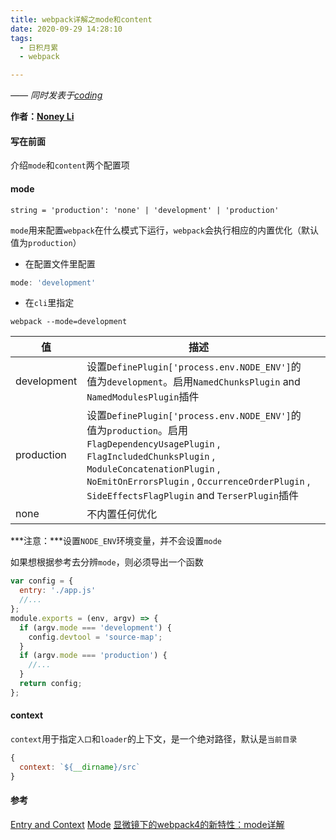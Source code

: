 ```yaml
---
title: webpack详解之mode和content
date: 2020-09-29 14:28:10
tags:
  - 日积月累
  - webpack

---
```


[Noney Li]: https://github.com/noney/ "noneyli"

*—— 同时发表于[coding](http://0kv30q.coding-pages.com/)*

__作者：[Noney Li]__

#### 写在前面

介绍`mode`和`content`两个配置项

#### mode

`string = 'production': 'none' | 'development' | 'production'`

`mode`用来配置`webpack`在什么模式下运行，`webpack`会执行相应的内置优化（默认值为`production`）

- 在配置文件里配置

```javascript
mode: 'development'
```

- 在`cli`里指定

```shell
webpack --mode=development
```

<!-- more -->

| 值          | 描述                                                         |      |
| ----------- | ------------------------------------------------------------ | ---- |
| development | 设置`DefinePlugin['process.env.NODE_ENV']`的值为`development`。启用`NamedChunksPlugin` and `NamedModulesPlugin`插件 |      |
| production  | 设置`DefinePlugin['process.env.NODE_ENV']`的值为`production`。启用`FlagDependencyUsagePlugin` , `FlagIncludedChunksPlugin` , `ModuleConcatenationPlugin` , `NoEmitOnErrorsPlugin` , `OccurrenceOrderPlugin` , `SideEffectsFlagPlugin` and `TerserPlugin`插件 |      |
| none        | 不内置任何优化                                               |      |

***注意：***设置`NODE_ENV`环境变量，并不会设置`mode`

如果想根据参考去分辨`mode`，则必须导出一个函数

```javascript
var config = {
  entry: './app.js'
  //...
};
module.exports = (env, argv) => {
  if (argv.mode === 'development') {
    config.devtool = 'source-map';
  }
  if (argv.mode === 'production') {
    //...
  }
  return config;
};
```

#### context

`context`用于指定`入口`和`loader`的上下文，是一个绝对路径，默认是`当前目录`

```javascript
{
  context: `${__dirname}/src`
}
```

#### 参考

[Entry and Context](https://webpack.js.org/configuration/entry-context/#context)
[Mode](https://webpack.js.org/configuration/mode/)
[显微镜下的webpack4的新特性：mode详解](https://www.cnblogs.com/cherryvenus/p/9808320.html)

